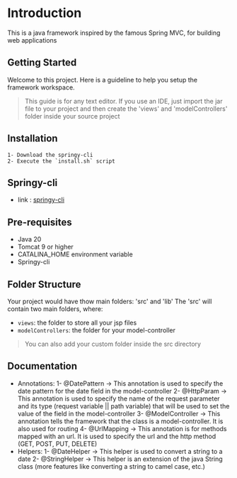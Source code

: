 # Introduction

This is a java framework inspired by the famous Spring MVC, for building web applications

## Getting Started

Welcome to this project. Here is a guideline to help you setup the framework workspace.

> This guide is for any text editor. If you use an IDE, just import the jar file to your project and then create the 'views' and 'modelControllers' folder inside your source project

## Installation

    1- Download the springy-cli
    2- Execute the `install.sh` script

## Springy-cli

- link : [springy-cli](https://github.com/w41k4z/springy-cli.git)

## Pre-requisites

- Java 20
- Tomcat 9 or higher
- CATALINA_HOME environment variable
- Springy-cli

## Folder Structure

Your project would have thow main folders: 'src' and 'lib'
The 'src' will contain two main folders, where:

- `views`: the folder to store all your jsp files
- `modelControllers`: the folder for your model-controller

> You can also add your custom folder inside the src directory

## Documentation

- Annotations:
  1- @DatePattern
  -> This annotation is used to specify the date pattern for the date field in the model-controller
  2- @HttpParam
  -> This annotation is used to specify the name of the request parameter and its type (request variable || path variable) that will be used to set the value of the field in the model-controller
  3- @ModelController
  -> This annotation tells the framework that the class is a model-controller. It is also used for routing
  4- @UrlMapping
  -> This annotation is for methods mapped with an url. It is used to specify the url and the http method (GET, POST, PUT, DELETE)
- Helpers:
  1- @DateHelper
  -> This helper is used to convert a string to a date
  2- @StringHelper
  -> This helper is an extension of the java String class (more features like converting a string to camel case, etc.)

